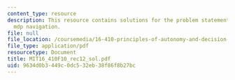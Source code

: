 ```yaml
---
content_type: resource
description: This resource contains solutions for the problem statements related to
  mdp navigation.
file: null
file_location: /coursemedia/16-410-principles-of-autonomy-and-decision-making-fall-2010/9634d0b3449c0dc532eb38f86f8b27bc_MIT16_410F10_rec12_sol.pdf
file_type: application/pdf
resourcetype: Document
title: MIT16_410F10_rec12_sol.pdf
uid: 9634d0b3-449c-0dc5-32eb-38f86f8b27bc
---
```

